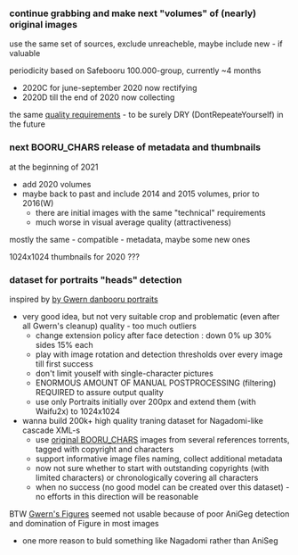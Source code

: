 ### continue grabbing and make next "volumes" of (nearly) original images

use the same set of sources, exclude unreacheble, maybe include new - if valuable

periodicity based on Safebooru 100.000-group, currently ~4 months
 - 2020C for june-september 2020 now rectifying
 - 2020D till the end of 2020 now collecting
 
the same [quality requirements](https://github.com/aperveyev/booru_processor/blob/master/about_quality.md) - to be surely DRY (DontRepeateYourself) in the future

### next BOORU_CHARS release of metadata and thumbnails

at the beginning of 2021
 - add 2020 volumes
 - maybe back to past and include 2014 and 2015 volumes, prior to 2016(W) 
   * there are initial images with the same "technical" requirements
   * much worse in visual average quality (attractiveness)

mostly the same - compatible -  metadata, maybe some new ones

1024x1024 thumbnails for 2020 ???

### dataset for portraits "heads" detection

inspired by [by Gwern danbooru portraits](https://www.gwern.net/Crops#danbooru2019-portraits)
 - very good idea, but not very suitable crop and problematic (even after all Gwern's cleanup) quality - too much outliers
   * change extension policy after face detection : down 0% up 30% sides 15% each
   * play with image rotation and detection thresholds over every image till first success
   * don't limit youself with single-character pictures   
   * ENORMOUS AMOUNT OF MANUAL POSTPROCESSING (filtering) REQUIRED to assure output quality   
   * use only Portraits initially over 200px and extend them (with Waifu2x) to 1024x1024
- wanna build 200k+ high quality traning dataset for Nagadomi-like cascade XML-s
   * use [original BOORU_CHARS](https://nyaa.si/view/1206322) images from several references torrents, tagged with copyright and characters
   * support informative image files naming, collect additional metadata
   * now not sure whether to start with outstanding copyrights (with limited characters) or chronologically covering all characters
   * when no success (no good model can be created over this dataset) - no efforts in this direction will be reasonable
 
 BTW [Gwern's Figures](https://www.gwern.net/Crops#danbooru2019-figures) seemed not usable because of poor AniGeg detection and domination of Figure in most images
   * one more reason to buld something like Nagadomi rather than AniSeg
   
